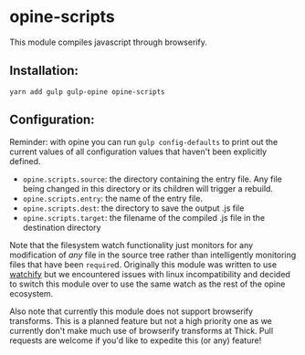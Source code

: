 opine-scripts
=====

This module compiles javascript through browserify. 

## Installation:

```
yarn add gulp gulp-opine opine-scripts
```

## Configuration:

Reminder: with opine you can run `gulp config-defaults` to print out the current
values of all configuration values that haven't been explicitly defined.

- `opine.scripts.source`: the directory containing the entry file. Any file 
    being changed in this directory or its children will trigger a rebuild.
- `opine.scripts.entry`: the name of the entry file.
- `opine.scripts.dest`: the directory to save the output .js file
- `opine.scripts.target`: the filename of the compiled .js file in the destination directory

Note that the filesystem watch functionality just monitors for any modification
of _any_ file in the source tree rather than intelligently monitoring files that
have been `require`d. Originally this module was written to use [watchify](https://github.com/substack/watchify)
but we encountered issues with linux incompatibility and decided to switch this
module over to use the same watch as the rest of the opine ecosystem.

Also note that currently this module does not support browserify transforms. 
This is a planned feature but not a high priority one as we currently don't 
make much use of browserify transforms at Thick. Pull requests are welcome if
you'd like to expedite this (or any) feature!
